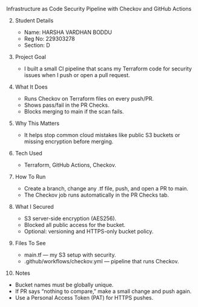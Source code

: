  Infrastructure as Code Security Pipeline with Checkov and GitHub Actions

2. Student Details  
   - Name: HARSHA VARDHAN BODDU  
   - Reg No: 229303278  
   - Section: D

3. Project Goal  
   - I built a small CI pipeline that scans my Terraform code for security issues when I push or open a pull request.

4. What It Does  
   - Runs Checkov on Terraform files on every push/PR.  
   - Shows pass/fail in the PR Checks.  
   - Blocks merging to main if the scan fails.

5. Why This Matters  
   - It helps stop common cloud mistakes like public S3 buckets or missing encryption before merging.

6. Tech Used  
   - Terraform, GitHub Actions, Checkov.

7. How To Run  
   - Create a branch, change any .tf file, push, and open a PR to main.  
   - The Checkov job runs automatically in the PR Checks tab.

8. What I Secured  
   - S3 server-side encryption (AES256).  
   - Blocked all public access for the bucket.  
   - Optional: versioning and HTTPS-only bucket policy.

9. Files To See  
   - main.tf — my S3 setup with security.  
   - .github/workflows/checkov.yml — pipeline that runs Checkov.

10. Notes  
   - Bucket names must be globally unique.  
   - If PR says “nothing to compare,” make a small change and push again.  
   - Use a Personal Access Token (PAT) for HTTPS pushes.
